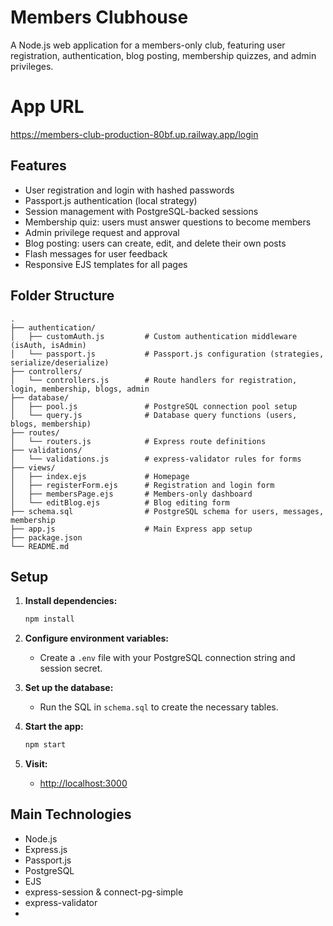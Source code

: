 # Members Clubhouse

A Node.js web application for a members-only club, featuring user registration, authentication, blog posting, membership quizzes, and admin privileges.

# App URL
https://members-club-production-80bf.up.railway.app/login

## Features

- User registration and login with hashed passwords
- Passport.js authentication (local strategy)
- Session management with PostgreSQL-backed sessions
- Membership quiz: users must answer questions to become members
- Admin privilege request and approval
- Blog posting: users can create, edit, and delete their own posts
- Flash messages for user feedback
- Responsive EJS templates for all pages

## Folder Structure

```
.
├── authentication/
│   ├── customAuth.js         # Custom authentication middleware (isAuth, isAdmin)
│   └── passport.js           # Passport.js configuration (strategies, serialize/deserialize)
├── controllers/
│   └── controllers.js        # Route handlers for registration, login, membership, blogs, admin
├── database/
│   ├── pool.js               # PostgreSQL connection pool setup
│   └── query.js              # Database query functions (users, blogs, membership)
├── routes/
│   └── routers.js            # Express route definitions
├── validations/
│   └── validations.js        # express-validator rules for forms
├── views/
│   ├── index.ejs             # Homepage
│   ├── registerForm.ejs      # Registration and login form
│   ├── membersPage.ejs       # Members-only dashboard
│   └── editBlog.ejs          # Blog editing form
├── schema.sql                # PostgreSQL schema for users, messages, membership
├── app.js                    # Main Express app setup
├── package.json
└── README.md
```

## Setup

1. **Install dependencies:**
   ```sh
   npm install
   ```

2. **Configure environment variables:**
   - Create a `.env` file with your PostgreSQL connection string and session secret.

3. **Set up the database:**
   - Run the SQL in `schema.sql` to create the necessary tables.

4. **Start the app:**
   ```sh
   npm start
   ```

5. **Visit:**
   - [http://localhost:3000](http://localhost:3000)

## Main Technologies

- Node.js
- Express.js
- Passport.js
- PostgreSQL
- EJS
- express-session & connect-pg-simple
- express-validator
-